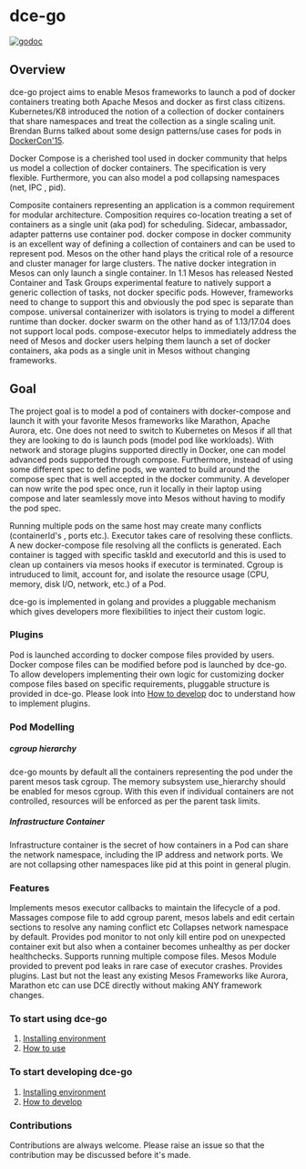 # dce-go
[![godoc](https://img.shields.io/badge/godoc-reference-5272B4.svg?style=flat-square)](http://godoc.org)

## Overview

dce-go project aims to enable Mesos frameworks to launch a pod of docker containers treating both Apache Mesos and docker as first class citizens. Kubernetes/K8 introduced the notion of a collection of docker containers that share namespaces and treat the collection as a single scaling unit. Brendan Burns talked about some design patterns/use cases for pods in [DockerCon'15](https://www.youtube.com/watch?v=Ph3t8jIt894).

Docker Compose is a cherished tool used in docker community that helps us model a collection of docker containers. The specification is very flexible. Furthermore, you can also model a pod collapsing namespaces (net, IPC , pid).

Composite containers representing an application is a common requirement for modular architecture. Composition requires co-location treating a set of containers as a single unit (aka pod) for scheduling. Sidecar, ambassador, adapter patterns use container pod. docker compose in docker community is an excellent way of defining a collection of containers and can be used to represent pod. Mesos on the other hand plays the critical role of a resource and cluster manager for large clusters. The native docker integration in Mesos can only launch a single container. In 1.1 Mesos has released Nested Container and Task Groups experimental feature to natively support a generic collection of tasks, not docker specific pods. However, frameworks need to change to support this and obviously the pod spec is separate than compose. universal containerizer with isolators is trying to model a different runtime than docker. docker swarm on the other hand as of 1.13/17.04 does not support local pods. compose-executor helps to immediately address the need of Mesos and docker users helping them launch a set of docker containers, aka pods as a single unit in Mesos without changing frameworks.

## Goal

The project goal is to model a pod of containers with docker-compose and launch it with your favorite Mesos frameworks like Marathon, Apache Aurora, etc. One does not need to switch to Kubernetes on Mesos if all that they are looking to do is launch pods (model pod like workloads). With network and storage plugins supported directly in Docker, one can model advanced pods supported through compose. Furthermore, instead of using some different spec to define pods, we wanted to build around the compose spec that is well accepted in the docker community. A developer can now write the pod spec once, run it locally in their laptop using compose and later seamlessly move into Mesos without having to modify the pod spec.

Running multiple pods on the same host may create many conflicts (containerId's , ports etc.). Executor takes care of resolving these conflicts.  A new docker-compose file resolving all the conflicts is generated. Each container is tagged with specific taskId and executorId and this is used to clean up containers via mesos hooks if executor is terminated. Cgroup is intruduced to limit, account for, and isolate the resource usage (CPU, memory, disk I/O, network, etc.) of a Pod.
 
dce-go is implemented in golang and provides a pluggable mechanism which gives developers more flexibilities to inject their custom logic. 
 


### Plugins
Pod is launched according to docker compose files provided by users. Docker compose files can be modified before pod is launched by dce-go. To allow developers implementing their own logic for customizing docker compose files based on specific requirements, pluggable structure is provided in dce-go. Please look into [How to develop](docs/how-to-develop.md) doc to understand how to implement plugins.

### Pod Modelling

##### cgroup hierarchy
dce-go mounts by default all the containers representing the pod under the parent mesos task cgroup. The memory subsystem use_hierarchy should be enabled for mesos cgroup. With this even if individual containers are not controlled, resources will be enforced as per the parent task limits. 

##### Infrastructure Container
Infrastructure container is the secret of how containers in a Pod can share the network namespace, including the IP address and network ports. We are not collapsing other namespaces like pid at this point in general plugin.

### Features
Implements mesos executor callbacks to maintain the lifecycle of a pod.
Massages compose file to add cgroup parent, mesos labels and edit certain sections to resolve any naming conflict etc
Collapses network namespace by default.
Provides pod monitor to not only kill entire pod on unexpected container exit but also when a container becomes unhealthy as per docker healthchecks.
Supports running multiple compose files.
Mesos Module provided to prevent pod leaks in rare case of executor crashes.
Provides plugins. 
Last but not the least any existing Mesos Frameworks like Aurora, Marathon etc can use DCE directly without making ANY framework changes.


### To start using dce-go
1. [Installing environment](docs/environment.md)
2. [How to use](docs/how-to-use.md)
    
### To start developing dce-go
1. [Installing environment](docs/environment.md)
2. [How to develop](docs/how-to-develop.md)

### Contributions
Contributions are always welcome. Please raise an issue so that the contribution may be discussed before it's made.

